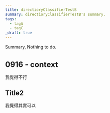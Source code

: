 ```yaml
---
title: directioryClassifierTestB
summary: directioryClassifierTestB's summary.
tags:
  - tagA
  - tagC
_draft: true
---
```


Summary, Nothing to do.

<!-- more -->

# 0916 - context

我覺得不行

## Title2

我覺得其實可以

<style>
h1 {
  font-size: 24px;

}

</style>
